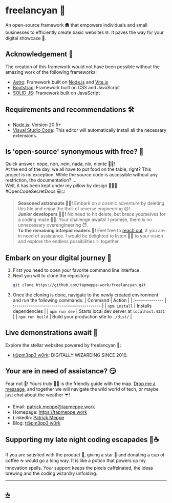 # freelancyan 📢

An open-source framework 🛖 that empowers individuals and small businesses to efficiently create basic websites 🌐. It paves the way for your digital showcase 📲.


## Acknowledgement 🎉
The creation of this framework would not have been possible without the amazing work of the following frameworks:
- [Astro](https://astro.build/): Framework built on [Node.js](https://nodejs.org/) and [Vite.js](https://vitejs.dev/)
- [Bootstrap](https://getbootstrap.com/): Framework built on CSS and JavaScript
- [SOLID JS](https://www.solidjs.com/): Framework built on JavaScript


## Requirements and recommendations 🛠️

- [Node.js](https://nodejs.org/): Version 20.5+
- [Visual Studio Code](https://code.visualstudio.com/): This editor will automatically install all the necessary extensions.


## Is 'open-source' synonymous with free? 🔣

Quick answer: nope, non, nein, nada, nix, niente 🙅🏿!<br>
At the end of the day, we all have to put food on the table, right? This project is no exception. While the source code is accessible without any restriction, the documentation? ...<br>
Well, it has been kept under my pillow by design 🙈🙉🙊.<br>
#OpenCodeSecretDocs 💻🤐

> **Seasoned astronauts 🧑‍🚀!** Embark on a cosmic adventure by deleting this file and enjoy the thrill of reverse engineering 😄!<br>
> **Junior developers 👩‍💻!** No need to hit delete, but brace yourselves for a coding maze 🕵️‍♂️. Your challenge awaits! I promise, there is no unnecessary overengineering 😈.<br>
>  **To the remaining intrepid readers 🤔!** Feel free to [reach out](https://tapmeppe.work/en/contact#freelancyan), if you are in need of assistance. I would be delighted to listen 👂🏿 to your vision and explore the endless possibilities ✨ together.


## Embark on your digital journey 🚀

1. First you need to open your favorite command line interface.
2. Next you will to clone the repository.
	```sh
	git clone https://github.com/tapmeppe-work/freelancyan.git
	```
3. Once the cloning is done, navigate to the newly created environment and run the following commands. 
	| Command         | Action                                      |
	| :-------------- | :------------------------------------------ |
	| `npm install`   | Installs dependencies                       |
	| `npm run dev`   | Starts local dev server at `localhost:4321` |
	| `npm run build` | Build your production site to `./dist/`     |


## Live demonstrations await 👀

Explore the stellar websites powered by freelancyan 🌌:
- [t@pm3pp3 w0rk](https://tapmeppe.work/): DIGITALLY WIZARDING SINCE 2010.


## Your are in need of assistance? 😏

Fear not 💪! Yours truly 👋🏿 is the friendly guide with the map. [Drop me a message](https://tapmeppe.work/en/contact#freelancyan), and together we will navigate the wild world of tech, or maybe just chat about the weather ☔!
- Email: [patrick.meppe@tapmeppe.work](mailto:patrick.meppe@tapmeppe.work?subject=freelancyan)
- Homepage: https://tapmeppe.work
- LinkedIn: [Patrick Meppe](https://www.linkedin.com/in/patrick-meppe/)
- Blog: [t@pm3pp3 w0rk](https://www.linkedin.com/company/tapmeppe-work)


## Supporting my late night coding escapades 🌟☕
If you are satisfied with the product 💯, giving a star 🌟 and donating a cup of coffee ☕ would go a long way. It is like a potion that powers up my innovation spells. Your support keeps the pixels caffeinated, the ideas brewing and the coding wizardry unfolding.

---
## [🔝](#freelancyan-📢)

